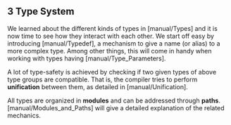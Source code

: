 ## 3 Type System

We learned about the different kinds of types in [manual/Types] and it is now time to see how they interact with each other. We start off easy by introducing [manual/Typedef], a mechanism to give a name (or alias) to a more complex type. Among other things, this will come in handy when working with types having [manual/Type_Parameters].

A lot of type-safety is achieved by checking if two given types of above type groups are compatible. That is, the compiler tries to perform **unification** between them, as detailed in [manual/Unification].

All types are organized in **modules** and can be addressed through **paths**. [manual/Modules_and_Paths] will give a detailed explanation of the related mechanics.